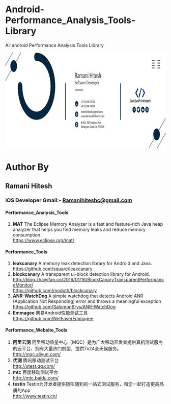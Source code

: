 # Android-Performance_Analysis_Tools-Library
All android Performance Analysis Tools Library 


<img width="900" height="300" src="https://github.com/RamaniHiteshc/Android-Use-Library/blob/main/facebook.png" alt="hr">

# Author By
## Ramani  Hitesh 
### iOS Developer Gmail:- Ramanihiteshc@gmail.com
<section class="normal markdown-section">
                                
  <h4 id="performanceanalysistools"><a name="Analysis" id="Analysis"></a>Performance_Analysis_Tools</h4>
<ol>
<li><strong>MAT</strong> The Eclipse Memory Analyzer is a fast and feature-rich Java heap analyzer that helps you find memory leaks and reduce memory consumption.<br><a href="https://www.eclipse.org/mat/" target="_blank">https://www.eclipse.org/mat/</a></li>
</ol>
<h4 id="performancetools"><a name="Tools" id="Tools"></a>Performance_Tools</h4>
<ol>
<li><strong>leakcanary</strong> A memory leak detection library for Android and Java.<br><a href="https://github.com/square/leakcanary" target="_blank">https://github.com/square/leakcanary</a></li>
<li><strong>blockcanary</strong> A transparent ui-block detection library for Android. <a href="http://blog.zhaiyifan.cn/2016/01/16/BlockCanaryTransparentPerformanceMonitor/" target="_blank">http://blog.zhaiyifan.cn/2016/01/16/BlockCanaryTransparentPerformanceMonitor/</a><br><a href="https://github.com/moduth/blockcanary" target="_blank">https://github.com/moduth/blockcanary</a></li>
<li><strong>ANR-WatchDog</strong> A simple watchdog that detects Android ANR (Application Not Responding) error and throws a meaningful exception<br><a href="https://github.com/SalomonBrys/ANR-WatchDog" target="_blank">https://github.com/SalomonBrys/ANR-WatchDog</a></li>
<li><strong>Emmagee</strong>  网易Android性能测试工具<br><a href="https://github.com/NetEase/Emmagee" target="_blank">https://github.com/NetEase/Emmagee</a></li>
</ol>
<h4 id="performancewebsitetools"><a name="Website" id="Website"></a>Performance_Website_Tools</h4>
<ol>
<li><strong>阿里云测</strong>   阿里移动质量中心（MQC）是为广大移动开发者提供真机测试服务的云平台，拥有大量热门机型，提供7x24全天候服务。<br><a href="http://mqc.aliyun.com/" target="_blank">http://mqc.aliyun.com/</a></li>
<li><strong>优测</strong>  腾讯移动测试平台<br><a href="http://utest.qq.com/" target="_blank">http://utest.qq.com/</a></li>
<li><strong>mtc</strong>  百度移动测试平台<br><a href="http://mtc.baidu.com/" target="_blank">http://mtc.baidu.com/</a></li>
<li><strong>testin</strong>  Testin为开发者提供随叫随到的一站式测试服务，和您一起打造更高品质的App<br><a href="http://www.testin.cn/" target="_blank">http://www.testin.cn/</a></li>
</ol>

                                
  </section>
